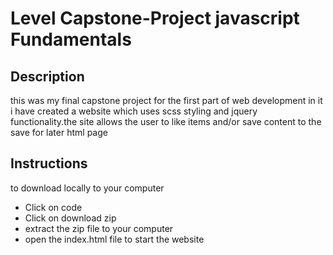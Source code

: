 # Level Capstone-Project javascript Fundamentals


## Description
this was my final capstone project for the first part of web development in it i have created a website which uses scss styling and jquery functionality.the site allows the user to like items and/or save content to the save for later html page

## Instructions
to download locally to your computer
* Click on code
* Click on download zip 
* extract the zip file to your computer
* open the index.html file to start the website



